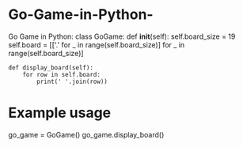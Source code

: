 # Go-Game-in-Python-
Go Game in Python:
class GoGame:
    def __init__(self):
        self.board_size = 19
        self.board = [['.' for _ in range(self.board_size)] for _ in range(self.board_size)]

    def display_board(self):
        for row in self.board:
            print(' '.join(row))

# Example usage
go_game = GoGame()
go_game.display_board()
